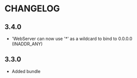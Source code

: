 CHANGELOG
=========

3.4.0
-----

 * 'WebServer can now use '*' as a wildcard to bind to 0.0.0.0 (INADDR_ANY)

3.3.0
-----

 * Added bundle
